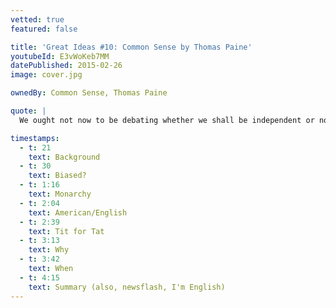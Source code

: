 ```yaml
---
vetted: true
featured: false

title: 'Great Ideas #10: Common Sense by Thomas Paine'
youtubeId: E3vWoKeb7MM
datePublished: 2015-02-26
image: cover.jpg

ownedBy: Common Sense, Thomas Paine

quote: |
  We ought not now to be debating whether we shall be independent or not, but, anxious to accomplish it on a firm, secure and honourable basis

timestamps:
  - t: 21
    text: Background
  - t: 30
    text: Biased?
  - t: 1:16
    text: Monarchy
  - t: 2:04
    text: American/English
  - t: 2:39
    text: Tit for Tat
  - t: 3:13
    text: Why
  - t: 3:42
    text: When
  - t: 4:15
    text: Summary (also, newsflash, I'm English)
---
```

